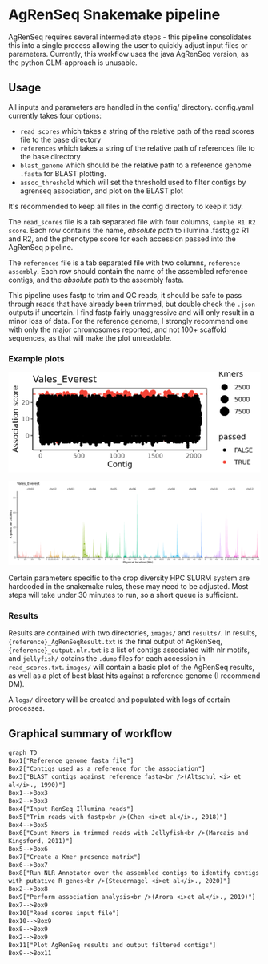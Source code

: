 # AgRenSeq Snakemake pipeline

AgRenSeq requires several intermediate steps - this pipeline consolidates this into a single process allowing the user to quickly adjust input files or parameters.
Currently, this workflow uses the java AgRenSeq version, as the python GLM-approach is unusable.

## Usage

All inputs and parameters are handled in the config/ directory.
config.yaml currently takes four options:

* `read_scores` which takes a string of the relative path of the read scores file to the base directory
* `references` which takes a string of the relative path of references file to the base directory
* `blast_genome` which should be the relative path to a reference genome  `.fasta` for BLAST plotting.
* `assoc_threshold` which will set the threshold used to filter contigs by agrenseq association, and plot on the BLAST plot

It's recommended to keep all files in the config directory to keep it tidy.

The `read_scores` file is a tab separated file with four columns, `sample R1 R2 score`.
Each row contains the name, *absolute path* to illumina .fastq.gz R1 and R2, and the phenotype score for each accession passed into the AgRenSeq pipeline.

The `references` file is a tab separated file with two columns, `reference assembly`.
Each row should contain the name of the assembled reference contigs, and the *absolute path* to the assembly fasta.

This pipeline uses fastp to trim and QC reads, it should be safe to pass through reads that have already been trimmed, but double check the `.json` outputs if uncertain.
I find fastp fairly unaggressive and will only result in a minor loss of data.
For the reference genome, I strongly recommend one with only the major chromosomes reported, and not 100+ scaffold sequences, as that will make the plot unreadable.

### Example plots

![AgRenSeq Rorschach plot](README_misc/AgRenSeq_plot.png)

![BLAST plot](README_misc/blast_plot.png)

Certain parameters specific to the crop diversity HPC SLURM system are hardcoded in the snakemake rules, these may need to be adjusted.
Most steps will take under 30 minutes to run, so a short queue is sufficient.

### Results

Results are contained with two directories, `images/` and `results/`.
In results, `{reference}_AgRenSeqResult.txt` is the final output of AgRenSeq, `{reference}_output.nlr.txt` is a list of contigs associated with nlr motifs, and `jellyfish/` cotains the `.dump` files for each accession in `read_scores.txt`.
`images/` will contain a basic plot of the AgRenSeq results, as well as a plot of best blast hits against a reference genome (I recommend DM).

A `logs/` directory will be created and populated with logs of certain processes.

## Graphical summary of workflow

```mermaid
graph TD
Box1["Reference genome fasta file"]
Box2["Contigs used as a reference for the association"]
Box3["BLAST contigs against reference fasta<br />(Altschul <i> et al</i>., 1990)"]
Box1-->Box3
Box2-->Box3
Box4["Input RenSeq Illumina reads"]
Box5["Trim reads with fastp<br />(Chen <i>et al</i>., 2018)"]
Box4-->Box5
Box6["Count Kmers in trimmed reads with Jellyfish<br />(Marcais and Kingsford, 2011)"]
Box5-->Box6
Box7["Create a Kmer presence matrix"]
Box6-->Box7
Box8["Run NLR Annotator over the assembled contigs to identify contigs with putative R genes<br />(Steuernagel <i>et al</i>., 2020)"]
Box2-->Box8
Box9["Perform association analysis<br />(Arora <i>et al</i>., 2019)"]
Box7-->Box9
Box10["Read scores input file"]
Box10-->Box9
Box8-->Box9
Box2-->Box9
Box11["Plot AgRenSeq results and output filtered contigs"]
Box9-->Box11
```
